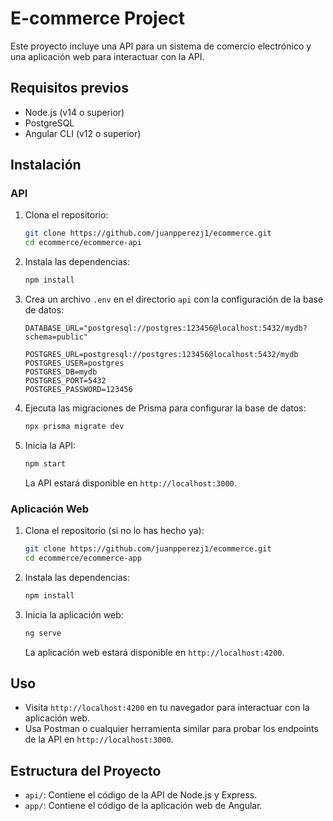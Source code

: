 # E-commerce Project

Este proyecto incluye una API para un sistema de comercio electrónico y una aplicación web para interactuar con la API.

## Requisitos previos

- Node.js (v14 o superior)
- PostgreSQL
- Angular CLI (v12 o superior)

## Instalación

### API

1. Clona el repositorio:

    ```bash
    git clone https://github.com/juanpperezj1/ecommerce.git
    cd ecommerce/ecommerce-api
    ```

2. Instala las dependencias:

    ```bash
    npm install
    ```

3. Crea un archivo `.env` en el directorio `api` con la configuración de la base de datos:

    ```plaintext
    DATABASE_URL="postgresql://postgres:123456@localhost:5432/mydb?schema=public"

    POSTGRES_URL=postgresql://postgres:123456@localhost:5432/mydb
    POSTGRES_USER=postgres
    POSTGRES_DB=mydb
    POSTGRES_PORT=5432
    POSTGRES_PASSWORD=123456
    ```

4. Ejecuta las migraciones de Prisma para configurar la base de datos:

    ```bash
    npx prisma migrate dev
    ```

5. Inicia la API:

    ```bash
    npm start
    ```

    La API estará disponible en `http://localhost:3000`.

### Aplicación Web

1. Clona el repositorio (si no lo has hecho ya):

    ```bash
    git clone https://github.com/juanpperezj1/ecommerce.git
    cd ecommerce/ecommerce-app
    ```

2. Instala las dependencias:

    ```bash
    npm install
    ```

3. Inicia la aplicación web:

    ```bash
    ng serve
    ```

    La aplicación web estará disponible en `http://localhost:4200`.

## Uso

- Visita `http://localhost:4200` en tu navegador para interactuar con la aplicación web.
- Usa Postman o cualquier herramienta similar para probar los endpoints de la API en `http://localhost:3000`.

## Estructura del Proyecto

- `api/`: Contiene el código de la API de Node.js y Express.
- `app/`: Contiene el código de la aplicación web de Angular.

